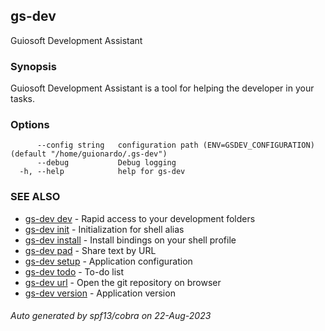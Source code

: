 ## gs-dev

Guiosoft Development Assistant

### Synopsis

Guiosoft Development Assistant is a tool for helping
the developer in your tasks.

### Options

```
      --config string   configuration path (ENV=GSDEV_CONFIGURATION) (default "/home/guionardo/.gs-dev")
      --debug           Debug logging
  -h, --help            help for gs-dev
```

### SEE ALSO

* [gs-dev dev](gs-dev_dev.md)	 - Rapid access to your development folders
* [gs-dev init](gs-dev_init.md)	 - Initialization for shell alias
* [gs-dev install](gs-dev_install.md)	 - Install bindings on your shell profile
* [gs-dev pad](gs-dev_pad.md)	 - Share text by URL
* [gs-dev setup](gs-dev_setup.md)	 - Application configuration
* [gs-dev todo](gs-dev_todo.md)	 - To-do list
* [gs-dev url](gs-dev_url.md)	 - Open the git repository on browser
* [gs-dev version](gs-dev_version.md)	 - Application version

###### Auto generated by spf13/cobra on 22-Aug-2023
